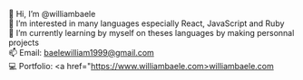 👋 Hi, I’m @williambaele</br>
👀 I’m interested in many languages especially React, JavaScript and Ruby</br>
🌱 I’m currently learning by myself on theses languages by making personnal projects</br>
📫 Email: baelewilliam1999@gmail.com</br>
💻 Portfolio: <a href="https://www.williambaele.com>williambaele.com</a>
